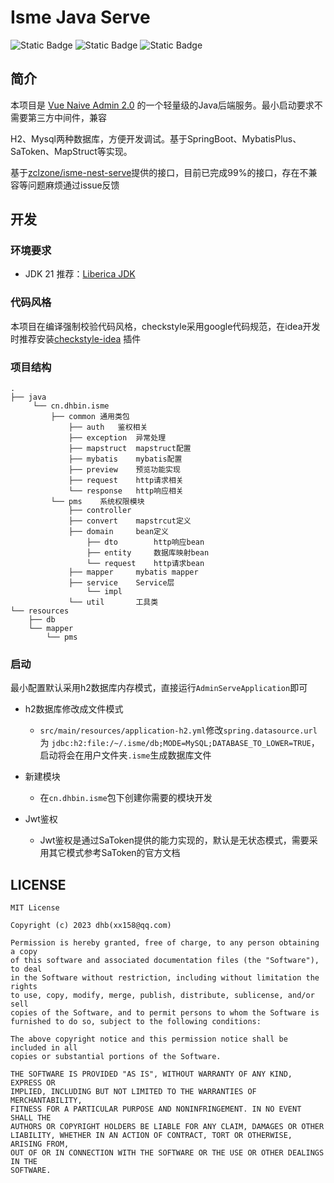 # Isme Java Serve

![Static Badge](https://img.shields.io/badge/Version-0.0.1--SNAPSHOT-blue)
![Static Badge](https://img.shields.io/badge/Spring_Boot-3.1.6-blue)
![Static Badge](https://img.shields.io/badge/Jdk-21-blue)

## 简介

本项目是 [Vue Naive Admin 2.0](https://github.com/zclzone/vue-naive-admin) 的一个轻量级的Java后端服务。最小启动要求不需要第三方中间件，兼容

H2、Mysql两种数据库，方便开发调试。基于SpringBoot、MybatisPlus、SaToken、MapStruct等实现。

基于[zclzone/isme-nest-serve](https://github.com/zclzone/isme-nest-serve)提供的接口，目前已完成99%的接口，存在不兼容等问题麻烦通过issue反馈

## 开发

### 环境要求

- JDK 21 推荐：[Liberica JDK](https://bell-sw.com/pages/downloads/#jdk-21-lts)

### 代码风格

本项目在编译强制校验代码风格，checkstyle采用google代码规范，在idea开发时推荐安装[checkstyle-idea](https://plugins.jetbrains.com/plugin/1065-checkstyle-idea)
插件

### 项目结构

```
.
├── java
     └── cn.dhbin.isme
         ├── common 通用类包
             ├── auth   鉴权相关
             ├── exception  异常处理
             ├── mapstruct  mapstruct配置
             ├── mybatis    mybatis配置
             ├── preview    预览功能实现
             ├── request    http请求相关
             └── response   http响应相关
         └── pms    系统权限模块
             ├── controller
             ├── convert    mapstrcut定义
             ├── domain     bean定义
                 ├── dto        http响应bean
                 ├── entity     数据库映射bean
                 └── request    http请求bean
             ├── mapper     mybatis mapper
             ├── service    Service层
                 └── impl
             └── util       工具类
└── resources
    ├── db
    └── mapper
        └── pms

```

### 启动

最小配置默认采用h2数据库内存模式，直接运行`AdminServeApplication`即可

- h2数据库修改成文件模式
    - `src/main/resources/application-h2.yml`修改`spring.datasource.url`为
      `jdbc:h2:file:/~/.isme/db;MODE=MySQL;DATABASE_TO_LOWER=TRUE`，启动将会在用户文件夹`.isme`生成数据库文件

- 新建模块
    - 在`cn.dhbin.isme`包下创建你需要的模块开发

- Jwt鉴权
    - Jwt鉴权是通过SaToken提供的能力实现的，默认是无状态模式，需要采用其它模式参考SaToken的官方文档

## LICENSE

```
MIT License

Copyright (c) 2023 dhb(xx158@qq.com)

Permission is hereby granted, free of charge, to any person obtaining a copy
of this software and associated documentation files (the "Software"), to deal
in the Software without restriction, including without limitation the rights
to use, copy, modify, merge, publish, distribute, sublicense, and/or sell
copies of the Software, and to permit persons to whom the Software is
furnished to do so, subject to the following conditions:

The above copyright notice and this permission notice shall be included in all
copies or substantial portions of the Software.

THE SOFTWARE IS PROVIDED "AS IS", WITHOUT WARRANTY OF ANY KIND, EXPRESS OR
IMPLIED, INCLUDING BUT NOT LIMITED TO THE WARRANTIES OF MERCHANTABILITY,
FITNESS FOR A PARTICULAR PURPOSE AND NONINFRINGEMENT. IN NO EVENT SHALL THE
AUTHORS OR COPYRIGHT HOLDERS BE LIABLE FOR ANY CLAIM, DAMAGES OR OTHER
LIABILITY, WHETHER IN AN ACTION OF CONTRACT, TORT OR OTHERWISE, ARISING FROM,
OUT OF OR IN CONNECTION WITH THE SOFTWARE OR THE USE OR OTHER DEALINGS IN THE
SOFTWARE.
```
